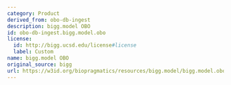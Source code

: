 ```yaml
---
category: Product
derived_from: obo-db-ingest
description: bigg.model OBO
id: obo-db-ingest.bigg.model.obo
license:
  id: http://bigg.ucsd.edu/license#license
  label: Custom
name: bigg.model OBO
original_source: bigg
url: https://w3id.org/biopragmatics/resources/bigg.model/bigg.model.obo
---
```

